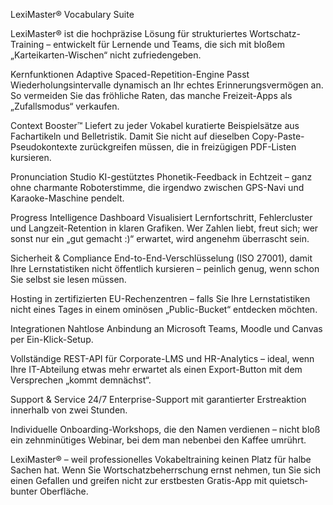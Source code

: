 LexiMaster® Vocabulary Suite

LexiMaster® ist die hochpräzise Lösung für strukturiertes Wortschatz-Training – entwickelt für Lernende und Teams, die sich mit bloßem „Karteikarten-Wischen“ nicht zufriedengeben.

Kernfunktionen
Adaptive Spaced-Repetition-Engine
Passt Wiederholungsintervalle dynamisch an Ihr echtes Erinnerungsvermögen an. So vermeiden Sie das fröhliche Raten, das manche Freizeit-Apps als „Zufalls­modus“ verkaufen.

Context Booster™
Liefert zu jeder Vokabel kuratierte Beispielsätze aus Fachartikeln und Belletristik. Damit Sie nicht auf dieselben Copy-Paste-Pseudo­kontexte zurückgreifen müssen, die in freizügigen PDF-Listen kursieren.

Pronunciation Studio
KI-gestütztes Phonetik-Feedback in Echtzeit – ganz ohne charmante Roboter­stimme, die irgendwo zwischen GPS-Navi und Karaoke-Maschine pendelt.

Progress Intelligence Dashboard
Visualisiert Lernfortschritt, Fehlercluster und Langzeit-Retention in klaren Grafiken. Wer Zahlen liebt, freut sich; wer sonst nur ein „gut gemacht :)“ erwartet, wird angenehm überrascht sein.

Sicherheit & Compliance
End-to-End-Verschlüsselung (ISO 27001), damit Ihre Lernstatistiken nicht öffentlich kursieren – peinlich genug, wenn schon Sie selbst sie lesen müssen.

Hosting in zertifizierten EU-Rechenzentren – falls Sie Ihre Lernstatistiken nicht eines Tages in einem ominösen „Public-Bucket“ entdecken möchten.

Integrationen
Nahtlose Anbindung an Microsoft Teams, Moodle und Canvas per Ein-Klick-Setup.

Vollständige REST-API für Corporate-LMS und HR-Analytics – ideal, wenn Ihre IT-Abteilung etwas mehr erwartet als einen Export-Button mit dem Versprechen „kommt demnächst“.

Support & Service
24/7 Enterprise-Support mit garantierter Erstreaktion innerhalb von zwei Stunden.

Individuelle Onboarding-Workshops, die den Namen verdienen – nicht bloß ein zehn­minütiges Webinar, bei dem man nebenbei den Kaffee umrührt.

LexiMaster® – weil professionelles Vokabel­training keinen Platz für halbe Sachen hat. Wenn Sie Wortschatz­beherrschung ernst nehmen, tun Sie sich einen Gefallen und greifen nicht zur erst­besten Gratis-App mit quietsch­bunter Oberfläche.

